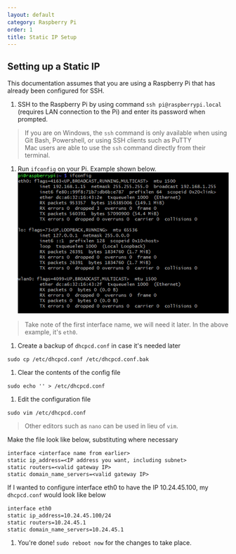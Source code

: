 ```yaml
---
layout: default
category: Raspberry Pi
order: 1
title: Static IP Setup
---
```

## Setting up a Static IP
This documentation assumes that you are using a Raspberry Pi that has already been configured for SSH.

1. SSH to the Raspberry Pi by using command `ssh pi@raspberrypi.local` (requires LAN connection to the Pi) and enter its password when prompted.  
>If you are on Windows, the `ssh` command is only available when using Git Bash, Powershell, or using SSH clients such as PuTTY  
>Mac users are able to use the `ssh` command directly from their terminal.  

1. Run `ifconfig` on your Pi. Example shown below.
    ![ifconfig example](../../images/raspberrypi/ifconfig.png)  

> Take note of the first interface name, we will need it later. In the above example, it's `eth0`.

1. Create a backup of `dhcpcd.conf` in case it's needed later
```shell
sudo cp /etc/dhcpcd.conf /etc/dhcpcd.conf.bak
```

1. Clear the contents of the config file
```shell
sudo echo '' > /etc/dhcpcd.conf
```

1. Edit the configuration file
```shell
sudo vim /etc/dhcpcd.conf
```
>Other editors such as `nano` can be used in lieu of `vim`.

Make the file look like below, substituting where necessary
```shell
interface <interface name from earlier>
static ip_address=<IP address you want, including subnet>
static routers=<valid gateway IP>
static domain_name_servers=<valid gateway IP>
```

If I wanted to configure interface eth0 to have the IP 10.24.45.100, my `dhcpcd.conf` would look like below
```shell
interface eth0
static ip_address=10.24.45.100/24
static routers=10.24.45.1
static domain_name_servers=10.24.45.1
```

1. You're done! `sudo reboot now` for the changes to take place.